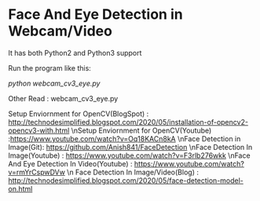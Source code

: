 
Face And Eye Detection in Webcam/Video
==================

It has both Python2 and Python3 support

Run the program like this:

*python webcam_cv3_eye.py*

Other Read :
webcam_cv3_eye.py

Setup Enviornment for OpenCV(BlogSpot) : http://technodesimplified.blogspot.com/2020/05/installation-of-opencv2-opencv3-with.html
\nSetup Enviornment for OpenCV(Youtube) :https://www.youtube.com/watch?v=Oq18KACn8kA
\nFace Detection in Image(Git): https://github.com/Anish841/FaceDetection
\nFace Detection In Image(Youtube) : https://www.youtube.com/watch?v=F3rlb276wkk
\nFace And Eye Detection In Video(Youtube) : https://www.youtube.com/watch?v=rmYrCspwDVw 
\n Face Detection In Image/Video(Blog) : http://technodesimplified.blogspot.com/2020/05/face-detection-model-on.html

